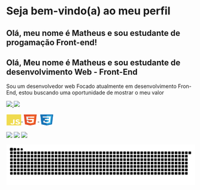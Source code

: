 # Seja bem-vindo(a) ao meu perfil
## Olá, meu nome é Matheus e sou estudante de progamação Front-end!
<div>
  <h2>Olá, Meu nome é Matheus e sou estudante de desenvolvimento Web - Front-End</h2>
  <p>Sou um desenvolvedor web Focado atualmente em desenvolvimento Fron-End, estou buscando uma oportunidade de mostrar o meu valor </p>
  
</div>

<div>
  <a href="https://github.com/mattzu22">
  <img height="180em" src="https://github-readme-stats.vercel.app/api?username=mattzu22&show_icons=true&theme=tokyonight&include_all_commits=true&count_private=true"/>
  <img height="180em" src="https://github-readme-stats.vercel.app/api/top-langs/?username=mattzu22&layout=compact&langs_count=6&theme=tokyonight"/>
</div>
<div style="display: inline_block"><br>
  <img align="center" alt="Js" height="30" width="40" src="https://raw.githubusercontent.com/devicons/devicon/master/icons/javascript/javascript-plain.svg">
  <img align="center" alt="HTML" height="30" width="40" src="https://raw.githubusercontent.com/devicons/devicon/master/icons/html5/html5-original.svg">
  <img align="center" alt="CSS" height="30" width="40" src="https://raw.githubusercontent.com/devicons/devicon/master/icons/css3/css3-original.svg">
</div>
 
 <br>
 
 
 
<div> 
  <a href="https://instagram.com/mattzu.22" target="_blank"><img src="https://img.shields.io/badge/-Instagram-%23E4405F?style=for-the-badge&logo=instagram&logoColor=white" target="_blank"></a>
  <a href = "mailto:matheusg3.201168@gmail.com"><img src="https://img.shields.io/badge/-Gmail-%23333?style=for-the-badge&logo=gmail&logoColor=white" target="_blank"></a>
  <a href="https://www.linkedin.com/in/matheus-macedo-422b78235/" target="_blank"><img src="https://img.shields.io/badge/-LinkedIn-%230077B5?style=for-the-badge&logo=linkedin&logoColor=white" target="_blank"></a> 
 
  ![Snake animation](https://github.com/mattzu22/mattzu22/blob/output/github-contribution-grid-snake.svg)

  </div>

